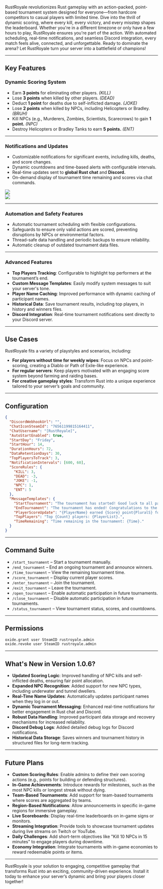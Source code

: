 RustRoyale revolutionizes Rust gameplay with an action-packed, point-based tournament system designed for everyone—from hardcore competitors to casual players with limited time. Dive into the thrill of dynamic scoring, where every kill, every victory, and every misstep shapes the leaderboard. Whether you're in a different timezone or only have a few hours to play, RustRoyale ensures you're part of the action. With automated scheduling, real-time notifications, and seamless Discord integration, every match feels alive, connected, and unforgettable. Ready to dominate the arena? Let RustRoyale turn your server into a battlefield of champions!

---

## Key Features

### **Dynamic Scoring System**
- Earn **3 points** for eliminating other players. *(KILL)*
- Lose **3 points** when killed by other players. *(DEAD)*
- Deduct **1 point** for deaths due to self-inflicted damage. *(JOKE)*
- Lose **2 points** when killed by NPCs, including Helicopters or Bradley. *(BRUH)*
- Kill NPCs (e.g., Murderers, Zombies, Scientists, Scarecrows) to gain **1 point.** *(NPC)*
- Destroy Helicopters or Bradley Tanks to earn **5 points.** *(ENT)*

---

### **Notifications and Updates**
- Customizable notifications for significant events, including kills, deaths, and score changes.
- Dynamic countdowns and time-based alerts with configurable intervals.
- Real-time updates sent to **global Rust chat** and **Discord.**
- On-demand display of tournament time remaining and scores via chat commands.

![](https://potaetobag.live/imgs/potaetobag-rustroyale-ingame.png)  
![](https://potaetobag.live/imgs/potaetobag-rustroyale-discord.png)

---

### **Automation and Safety Features**
- Automatic tournament scheduling with flexible configurations.
- Safeguards to ensure only valid actions are scored, preventing disruptions by NPCs or environmental factors.
- Thread-safe data handling and periodic backups to ensure reliability.
- Automatic cleanup of outdated tournament data files.

---

### **Advanced Features**
- **Top Players Tracking**: Configurable to highlight top performers at the tournament’s end.
- **Custom Message Templates**: Easily modify system messages to suit your server's tone.
- **Player Name Caching**: Improved performance with dynamic caching of participant names.
- **Historical Data**: Save tournament results, including top players, in history and winners files.
- **Discord Integration**: Real-time tournament notifications sent directly to your Discord server.

---

## Use Cases

RustRoyale fits a variety of playstyles and scenarios, including:

- **For players without time for weekly wipes**: Focus on NPCs and point-scoring, creating a Diablo or Path of Exile-like experience.
- **For regular servers**: Keep players motivated with an engaging score system beyond farming and raiding bases.
- **For creative gameplay styles**: Transform Rust into a unique experience tailored to your server’s goals and community.

---

## Configuration

```json
{
  "DiscordWebhookUrl": "",
  "ChatIconSteamId": "76561199815164411",
  "ChatUsername": "[RustRoyale]",
  "AutoStartEnabled": true,
  "StartDay": "Friday",
  "StartHour": 14,
  "DurationHours": 72,
  "DataRetentionDays": 30,
  "TopPlayersToTrack": 3,
  "NotificationIntervals": [600, 60],
  "ScoreRules": {
    "KILL": 3,
    "DEAD": -3,
    "JOKE": -1,
    "NPC": 1,
    "ENT": 5
  },
  "MessageTemplates": {
    "StartTournament": "The tournament has started! Good luck to all participants! Time left: {TimeRemaining}.",
    "EndTournament": "The tournament has ended! Congratulations to the top players!",
    "PlayerScoreUpdate": "{PlayerName} earned {Score} point{PluralS} for {Action}.",
    "TopPlayers": "Top {Count} players: {PlayerList}.",
    "TimeRemaining": "Time remaining in the tournament: {Time}."
  }
}
```

---

## Command Suite

- `/start_tournament` – Start a tournament manually.
- `/end_tournament` – End an ongoing tournament and announce winners.
- `/time_tournament` – View the remaining tournament time.
- `/score_tournament` – Display current player scores.
- `/enter_tournament` – Join the tournament.
- `/exit_tournament` – Leave the tournament.
- `/open_tournament` – Enable automatic participation in future tournaments.
- `/close_tournament` – Disable automatic participation in future tournaments.
- `/status_tournament` – View tournament status, scores, and countdowns.

---

## Permissions

```bash
oxide.grant user SteamID rustroyale.admin
oxide.revoke user SteamID rustroyale.admin
```

---

## What's New in Version 1.0.6?

- **Updated Scoring Logic**: Improved handling of NPC kills and self-inflicted deaths, ensuring fair point allocation.
- **Expanded NPC Recognition**: Added support for new NPC types, including underwater and tunnel dwellers.
- **Real-Time Name Updates**: Automatically updates participant names when they log in or out.
- **Dynamic Tournament Messaging**: Enhanced real-time notifications for better engagement in Rust chat and Discord.
- **Robust Data Handling**: Improved participant data storage and recovery mechanisms for increased reliability.
- **Discord Debug Logs**: Added detailed debug logs for Discord notifications.
- **Historical Data Storage**: Saves winners and tournament history in structured files for long-term tracking.

---

## Future Plans

- **Custom Scoring Rules**: Enable admins to define their own scoring actions (e.g., points for building or defending structures).
- **In-Game Achievements**: Introduce rewards for milestones, such as the most NPC kills or longest streak without dying.
- **Team-Based Tournaments**: Add support for team-based tournaments where scores are aggregated by teams.
- **Region-Based Notifications**: Allow announcements in specific in-game regions for immersive gameplay.
- **Live Scoreboards**: Display real-time leaderboards on in-game signs or monitors.
- **Streaming Integration**: Provide tools to showcase tournament updates during live streams on Twitch or YouTube.
- **Daily Challenges**: Add short-term objectives like "Kill 10 NPCs in 15 minutes" to engage players during downtime.
- **Economy Integration**: Integrate tournaments with in-game economies to reward redeemable points or items.

---

RustRoyale is your solution to engaging, competitive gameplay that transforms Rust into an exciting, community-driven experience. Install it today to enhance your server’s dynamic and bring your players closer together!
